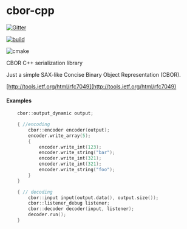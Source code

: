cbor-cpp
========

[![Gitter](https://badges.gitter.im/Join%20Chat.svg)](https://gitter.im/naphaso/cbor-cpp?utm_source=badge&utm_medium=badge&utm_campaign=pr-badge&utm_content=badge)

[![build](https://github.com/Magolves/cbor-cpp/blob/master/.github/workflows/cmake.yml/badge.svg)](https://github.com/Magolves/cbor-cpp/blob/master/.github/workflows/cmake.yml/badge.svg)

![cmake](https://github.com/Magolves/cbor-cpp/actions/workflows/cmake.yml/badge.svg)

CBOR C++ serialization library

Just a simple SAX-like Concise Binary Object Representation (CBOR).

[http://tools.ietf.org/html/rfc7049](http://tools.ietf.org/html/rfc7049)

#### Examples

```C++
    cbor::output_dynamic output;

    { //encoding
        cbor::encoder encoder(output);
        encoder.write_array(5);
        {
            encoder.write_int(123);
            encoder.write_string("bar");
            encoder.write_int(321);
            encoder.write_int(321);
            encoder.write_string("foo");
        }
    }

    { // decoding
        cbor::input input(output.data(), output.size());
        cbor::listener_debug listener;
        cbor::decoder decoder(input, listener);
        decoder.run();
    }
```

